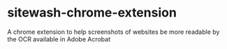 # sitewash-chrome-extension
A chrome extension to help screenshots of websites be more readable by the OCR available in Adobe Acrobat
